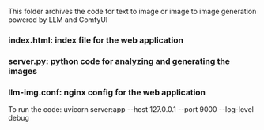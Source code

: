 This folder archives the code for text to image or image to image generation powered by LLM and ComfyUI

### index.html: index file for the web application
### server.py:  python code for analyzing and generating the images
### llm-img.conf: nginx config for the web application

To run the code:
uvicorn server:app --host 127.0.0.1 --port 9000 --log-level debug

